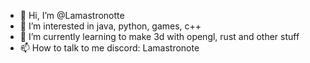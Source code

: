 - 👋 Hi, I’m @Lamastronotte
- 👀 I’m interested in java, python, games, c++
- 🌱 I’m currently learning to make 3d with opengl, rust and other stuff
- 📫 How to talk to me discord: Lamastronote

<!---
Lamastronotte/Lamastronotte is a ✨ special ✨ repository because its `README.md` (this file) appears on your GitHub profile.
You can click the Preview link to take a look at your changes.
--->
